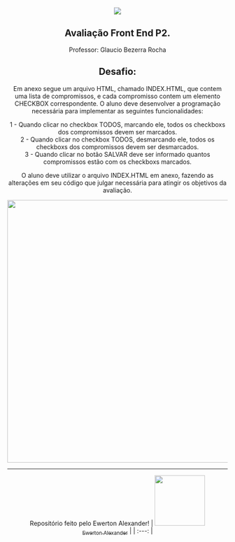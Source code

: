 <h1 align="center">
  <a align="center" href="https://github.com/DenverCoder1/readme-typing-svg"><img src="https://readme-typing-svg.herokuapp.com?&font=IBM+Plex+Sans&color=000000&size=25&lines=Bem+-+vindo+ao+meu+Repositório..." /></a>
</h1>

<h2 align="center">Avaliação Front End P2.</h2>
<p align="center"> Professor: Glaucio Bezerra Rocha

<div align="center">
  
## Desafio:
  
Em anexo segue um arquivo HTML, chamado INDEX.HTML, que contem uma lista de compromissos, e cada compromisso contem um elemento CHECKBOX correspondente. O aluno deve desenvolver a programação necessária para implementar as seguintes funcionalidades:

1 - Quando clicar no checkbox TODOS, marcando ele, todos os checkboxs dos compromissos devem ser marcados.<br>
2 - Quando clicar no checkbox TODOS, desmarcando ele, todos os checkboxs dos compromissos devem ser desmarcados.<br>
3 - Quando clicar no botão SALVAR deve ser informado quantos compromissos estão com os checkboxs marcados.

O aluno deve utilizar o arquivo INDEX.HTML em anexo, fazendo as alterações em seu código que julgar necessária para atingir os objetivos da avaliação.

</div>
<div align="center">

<img height="600em" src="https://github.com/Ewertonalex/JavaScript/blob/master/2%C2%AA-Avalia%C3%A7%C3%A3ogit.gif"> 

</div>

---
  
<div align="center">
  
Repositório feito pelo <a>Ewerton Alexander</a>!
| [<img src="https://media-exp1.licdn.com/dms/image/C4D03AQFcNDKGDTzDyA/profile-displayphoto-shrink_200_200/0/1650539849703?e=1657152000&v=beta&t=2zrjYi2tMt8LPA84G2FxTQQSpU1Hh-rPsF0gVrwKD4E" width=115><br><sub>Ewerton Alexander</sub>](https://www.linkedin.com/in/ewerton-alexander-oliveira-batista-780869232/) |
| :---: |
  
</div>
